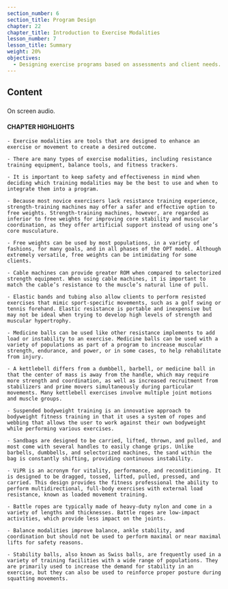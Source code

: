 ```yaml
---
section_number: 6
section_title: Program Design
chapter: 22
chapter_title: Introduction to Exercise Modalities
lesson_number: 7
lesson_title: Summary
weight: 20%
objectives:
  - Designing exercise programs based on assessments and client needs.
---
```


## Content
### 

On screen audio. 

#### CHAPTER HIGHLIGHTS

	- Exercise modalities are tools that are designed to enhance an exercise or movement to create a desired outcome.

	- There are many types of exercise modalities, including resistance training equipment, balance tools, and fitness trackers.

	- It is important to keep safety and effectiveness in mind when deciding which training modalities may be the best to use and when to integrate them into a program.

	- Because most novice exercisers lack resistance training experience, strength-training machines may offer a safer and effective option to free weights. Strength-training machines, however, are regarded as inferior to free weights for improving core stability and muscular coordination, as they offer artificial support instead of using one’s core musculature.

	- Free weights can be used by most populations, in a variety of fashions, for many goals, and in all phases of the OPT model. Although extremely versatile, free weights can be intimidating for some clients.

	- Cable machines can provide greater ROM when compared to selectorized strength equipment. When using cable machines, it is important to match the cable’s resistance to the muscle’s natural line of pull.

	- Elastic bands and tubing also allow clients to perform resisted exercises that mimic sport-specific movements, such as a golf swing or tennis forehand. Elastic resistance is portable and inexpensive but may not be ideal when trying to develop high levels of strength and muscular hypertrophy.

	- Medicine balls can be used like other resistance implements to add load or instability to an exercise. Medicine balls can be used with a variety of populations as part of a program to increase muscular strength, endurance, and power, or in some cases, to help rehabilitate from injury.

	- A kettlebell differs from a dumbbell, barbell, or medicine ball in that the center of mass is away from the handle, which may require more strength and coordination, as well as increased recruitment from stabilizers and prime movers simultaneously during particular movements. Many kettlebell exercises involve multiple joint motions and muscle groups.

	- Suspended bodyweight training is an innovative approach to bodyweight fitness training in that it uses a system of ropes and webbing that allows the user to work against their own bodyweight while performing various exercises.

	- Sandbags are designed to be carried, lifted, thrown, and pulled, and most come with several handles to easily change grips. Unlike barbells, dumbbells, and selectorized machines, the sand within the bag is constantly shifting, providing continuous instability.

	- ViPR is an acronym for vitality, performance, and reconditioning. It is designed to be dragged, tossed, lifted, pulled, pressed, and carried. This design provides the fitness professional the ability to perform multidirectional, full-body exercises with external load resistance, known as loaded movement training.

	- Battle ropes are typically made of heavy-duty nylon and come in a variety of lengths and thicknesses. Battle ropes are low-impact activities, which provide less impact on the joints.

	- Balance modalities improve balance, ankle stability, and coordination but should not be used to perform maximal or near maximal lifts for safety reasons.

	- Stability balls, also known as Swiss balls, are frequently used in a variety of training facilities with a wide range of populations. They are primarily used to increase the demand for stability in an exercise, but they can also be used to reinforce proper posture during squatting movements.